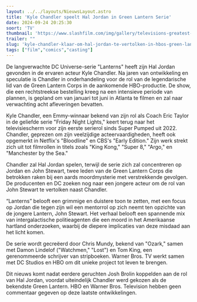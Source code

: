 ```yaml
---
layout: ../../layouts/NieuwsLayout.astro
title: 'Kyle Chandler speelt Hal Jordan in Green Lantern Serie'
date: 2024-09-24 20:25:30
soort: 'TV'
thumbnail: 'https://www.slashfilm.com/img/gallery/televisions-greatest-dad-actor-is-hal-jordan-in-dcs-green-lantern-tv-series/intro-1727113454.jpg'
trailer: ""
slug: 'kyle-chandler-klaar-om-hal-jordan-te-vertolken-in-hbos-green-lantern-serie'
tags: ["film","comics","casting"]
---
```


De langverwachte DC Universe-serie "Lanterns" heeft zijn Hal Jordan gevonden in de ervaren acteur Kyle Chandler. Na jaren van ontwikkeling en speculatie is Chandler in onderhandeling voor de rol van de legendarische lid van de Green Lantern Corps in de aankomende HBO-productie. De show, die een rechtstreekse bestelling kreeg na een intensieve periode van plannen, is gepland om van januari tot juni in Atlanta te filmen en zal naar verwachting acht afleveringen bevatten.

Kyle Chandler, een Emmy-winnaar bekend van zijn rol als Coach Eric Taylor in de geliefde serie "Friday Night Lights," keert terug naar het televisiescherm voor zijn eerste serierol sinds Super Pumped uit 2022. Chandler, geprezen om zijn veelzijdige acteervaardigheden, heeft ook opgemerkt in Netflix's "Bloodline" en CBS's "Early Edition." Zijn werk strekt zich uit tot filmrollen in titels zoals "King Kong," "Super 8," "Argo," en "Manchester by the Sea."

Chandler zal Hal Jordan spelen, terwijl de serie zich zal concentreren op Jordan en John Stewart, twee leden van de Green Lantern Corps die betrokken raken bij een aards moordmysterie met verstrekkende gevolgen. De producenten en DC zoeken nog naar een jongere acteur om de rol van John Stewart te vertolken naast Chandler.

“Lanterns” belooft een grimmige en duistere toon te zetten, met een focus op Jordan die tegen zijn wil een mentorrol op zich neemt ten opzichte van de jongere Lantern, John Stewart. Het verhaal belooft een spannende mix van intergalactische politieagenten die een moord in het Amerikaanse hartland onderzoeken, waarbij de diepere implicaties van deze misdaad aan het licht komen.

De serie wordt gecreëerd door Chris Mundy, bekend van "Ozark," samen met Damon Lindelof ("Watchmen," "Lost") en Tom King, een gerenommeerde schrijver van stripboeken. Warner Bros. TV werkt samen met DC Studios en HBO om dit unieke project tot leven te brengen.

Dit nieuws komt nadat eerdere geruchten Josh Brolin koppelden aan de rol van Hal Jordan, voordat uiteindelijk Chandler werd gekozen als de bekendste Green Lantern. HBO en Warner Bros. Television hebben geen commentaar gegeven op deze laatste ontwikkelingen.
